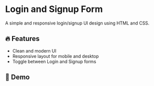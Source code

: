 # Login and Signup Form

A simple and responsive login/signup UI design using HTML and CSS.

## 🔥 Features
- Clean and modern UI
- Responsive layout for mobile and desktop
- Toggle between Login and Signup forms

## 🚀 Demo
